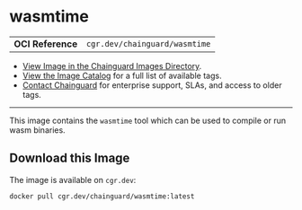 <!--monopod:start-->
# wasmtime
| | |
| - | - |
| **OCI Reference** | `cgr.dev/chainguard/wasmtime` |


* [View Image in the Chainguard Images Directory](https://images.chainguard.dev/directory/image/wasmtime/overview).
* [View the Image Catalog](https://console.chainguard.dev/images/catalog) for a full list of available tags.
* [Contact Chainguard](https://www.chainguard.dev/chainguard-images) for enterprise support, SLAs, and access to older tags.

---
<!--monopod:end-->

<!--overview:start-->
This image contains the `wasmtime` tool which can be used to compile or run wasm binaries.
<!--overview:end-->

<!--getting:start-->
## Download this Image
The image is available on `cgr.dev`:

```
docker pull cgr.dev/chainguard/wasmtime:latest
```
<!--getting:end-->

<!--body:start-->
<!--body:end-->
